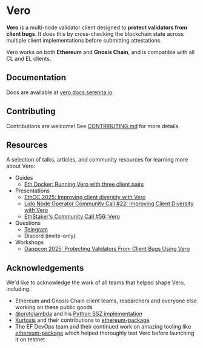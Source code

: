 # Vero

**Vero** is a multi-node validator client designed to
**protect validators from client bugs**. It does this by cross-checking
the blockchain state across multiple client implementations
before submitting attestations.

Vero works on both **Ethereum** and **Gnosis Chain**,
and is compatible with all CL and EL clients.

## Documentation

Docs are available at [vero.docs.serenita.io](https://vero.docs.serenita.io).

## Contributing

Contributions are welcome!
See [CONTRIBUTING.md](./CONTRIBUTING.md) for more details.

## Resources

A selection of talks, articles, and community resources for learning more about Vero:

- Guides
  - [Eth Docker: Running Vero with three client pairs](https://ethdocker.com/Usage/Advanced/Vero)
- Presentations
  - [EthCC 2025: Improving client diversity with Vero](https://www.youtube.com/watch?v=eKE9-XpTuBo)
  - [Lido Node Operator Community Call #22: Improving Client Diversity with Vero](https://youtu.be/JswJdjUCNgs?list=PLhvXP1-8VKZQnuhrHrBBe5asNIoBSJkDv&t=2525)
  - [EthStaker's Community Call #56: Vero](https://www.youtube.com/watch?v=h2GlNXka6og)
- Questions
  - [Telegram](https://t.me/+2Sr84lqsuOU0NjQ0)
  - Discord (invite-only)
- Workshops
  - [Dappcon 2025: Protecting Validators From Client Bugs Using Vero](https://www.youtube.com/watch?v=afxfNc6Gf7Y)


## Acknowledgements

We'd like to acknowledge the work of all teams that helped shape Vero, including:

- Ethereum and Gnosis Chain client teams, researchers and everyone else
  working on these public goods
- [@protolambda](https://github.com/protolambda) and his [Python SSZ implementation](https://github.com/protolambda/remerkleable)
- [Kurtosis](https://github.com/kurtosis-tech/kurtosis)
  and their contributions to
  [ethereum-package](https://github.com/ethpandaops/ethereum-package)
- The EF DevOps team and their continued work on amazing tooling like
  [ethereum-package](https://github.com/ethpandaops/ethereum-package)
  which helped thoroughly test Vero before launching it on testnet
